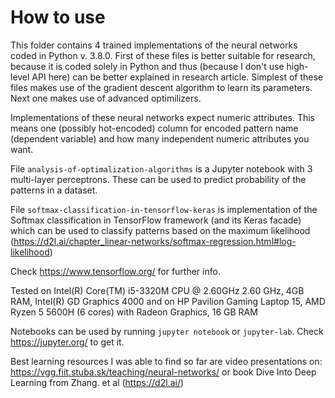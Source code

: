 # How to use

This folder contains 4 trained implementations of the neural networks coded in Python v. 3.8.0. First of these files is better suitable for research, because it is coded solely in Python and thus (because I don't use high-level API here) can be better explained in research article. Simplest of these files makes use of the gradient descent algorithm to learn its parameters. Next one makes use of advanced optimilizers.

Implementations of these neural networks expect numeric attributes. This means one (possibly hot-encoded) column for encoded pattern name (dependent variable) and how many independent numeric attributes you want.

File ```analysis-of-optimalization-algorithms``` is a Jupyter notebook with 3 multi-layer perceptrons. These can be used to predict probability of the patterns in a dataset.

File ```softmax-classification-in-tensorflow-keras``` is implementation of the Softmax classification in TensorFlow framework (and its Keras facade) which can be used to classify patterns based on the maximum likelihood (https://d2l.ai/chapter_linear-networks/softmax-regression.html#log-likelihood)

Check https://www.tensorflow.org/ for further info.

Tested on Intel(R) Core(TM) i5-3320M CPU @ 2.60GHz   2.60 GHz, 4GB RAM, Intel(R) GD Graphics 4000 and on HP Pavilion Gaming Laptop 15, AMD Ryzen 5 5600H (6 cores) with Radeon Graphics, 16 GB RAM

Notebooks can be used by running ```jupyter notebook``` or ```jupyter-lab```. Check https://jupyter.org/ to get it.

Best learning resources I was able to find so far are video presentations on: https://vgg.fiit.stuba.sk/teaching/neural-networks/ or book Dive Into Deep Learning from Zhang. et al (https://d2l.ai/)
